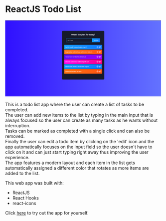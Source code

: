 # ReactJS Todo List

<img src="screenshots/TodoList1.png" width="500">

This is a todo list app where the user can create a list of tasks to be completed.<br/>
The user can add new items to the list by typing in the main input that is always focused so the user can create as many tasks as he wants without interruption.<br/>
Tasks can be marked as completed with a single click and can also be removed.<br/>
Finally the user can edit a todo item by clicking on the 'edit' icon and the app automatically focuses on the input field so the user doesn't have to click on it and can just start typing right away thus improving the user experience.<br/>
The app features a modern layout and each item in the list gets automatically assigned a different color that rotates as more items are added to the list.

This web app was built with:
* ReactJS
* React Hooks
* react-icons

Click <a href="https://adtx.github.io/todo_list_reactjs/" target="_blank">here</a> to try out the app for yourself.
